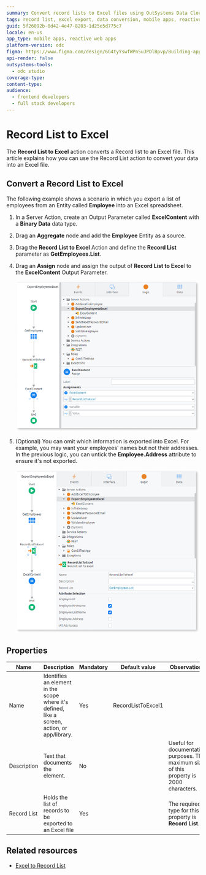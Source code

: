 ```yaml
---
summary: Convert record lists to Excel files using OutSystems Data Cloud (ODC) by defining the necessary server actions, parameters, and entities for efficient data export.
tags: record list, excel export, data conversion, mobile apps, reactive web apps
guid: 5f26092b-0d42-4e47-8203-1d25e5d775c7
locale: en-us
app_type: mobile apps, reactive web apps
platform-version: odc
figma: https://www.figma.com/design/6G4tyYswfWPn5uJPDlBpvp/Building-apps?node-id=6728-2
api-render: false 
outsystems-tools:
  - odc studio
coverage-type:
content-type:
audience:
  - frontend developers
  - full stack developers
---
```


# Record List to Excel

The **Record List to Excel** action converts a Record list to an Excel file. This article explains how you can use the Record List action to convert your data into an Excel file.

## Convert a Record List to Excel

The following example shows a scenario in which you export a list of employees from an Entity called **Employee** into an Excel spreadsheet.

1. In a Server Action, create an Output Parameter called **ExcelContent** with a **Binary Data** data type.

1. Drag an **Aggregate** node and add the **Employee** Entity as a source.

1. Drag the **Record List to Excel** Action and define the **Record List** parameter as **GetEmployees.List**. 

1. Drag an **Assign** node and assign the output of **Record List to Exce**l to the **ExcelContent** Output Parameter.

    ![Screenshot of the Assign node in the ExportEmployeeToExcel action, showing the assignment of the RecordListToExcel output to the ExcelContent output parameter.](images/assign-odcs.png "Assign Node in ExportEmployeeToExcel Action")

1. (Optional) You can omit which information is exported into Excel. For example, you may want your employees' names but not their addresses. In the previous logic, you can untick the **Employee.Address** attribute to ensure it's not exported.

    ![Screenshot of the Record List to Excel action configuration, showing the selection of attributes to be included in the Excel export.](images/select-odcs.png "Record List to Excel Action Configuration")

## Properties

|Name|Description|Mandatory|Default value|Observations
|---|---|---|---|---|
|Name|Identifies an element in the scope where it's defined, like a screen, action, or app/library.| Yes| RecordListToExcel1 |
|Description| Text that documents the element.  | No | | Useful for documentation purposes. The maximum size of this property is 2000 characters. |
|Record List| Holds the list of records to be exported to an Excel file |Yes | | The required type for this property is **Record List**.  |

## Related resources

* [Excel to Record List](excel-record-list.md)
